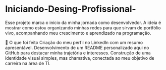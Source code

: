 # Iniciando-Desing-Profissional-
Esse projeto marca o início da minha jornada como desenvolvedor.
A ideia é mostrar como estou organizando minhas redes para que sirvam de portfólio vivo, acompanhando meu crescimento e aprendizado na programação.

🚀 O que foi feito
Criação do meu perfil no LinkedIn com um resumo apresentável.
Desenvolvimento de um README personalizado aqui no GitHub para destacar minha trajetória e interesses.
Construção de uma identidade visual simples, mas chamativa, conectada ao meu objetivo de carreira na área de TI.
